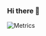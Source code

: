 ### Hi there 👋
<!--![Metrics](/github-metrics.svg)-->

![Metrics](https://metrics.lecoq.io/omaarelamri?template=classic&base.activity=0&base.community=0&base.metadata=0&isocalendar=1&languages=1&achievements=1&introduction=1&isocalendar.duration=half-year&languages.limit=8&languages.threshold=0%25&languages.colors=github&languages.sections=most-used&languages.indepth=false&languages.analysis.timeout=15&languages.categories=markup%2C%20programming&languages.recent.categories=markup%2C%20programming&languages.recent.load=300&languages.recent.days=14&achievements.threshold=C&achievements.secrets=true&achievements.display=detailed&achievements.limit=0&introduction.title=true&config.timezone=Africa%2FTunis&config.display=columns)


